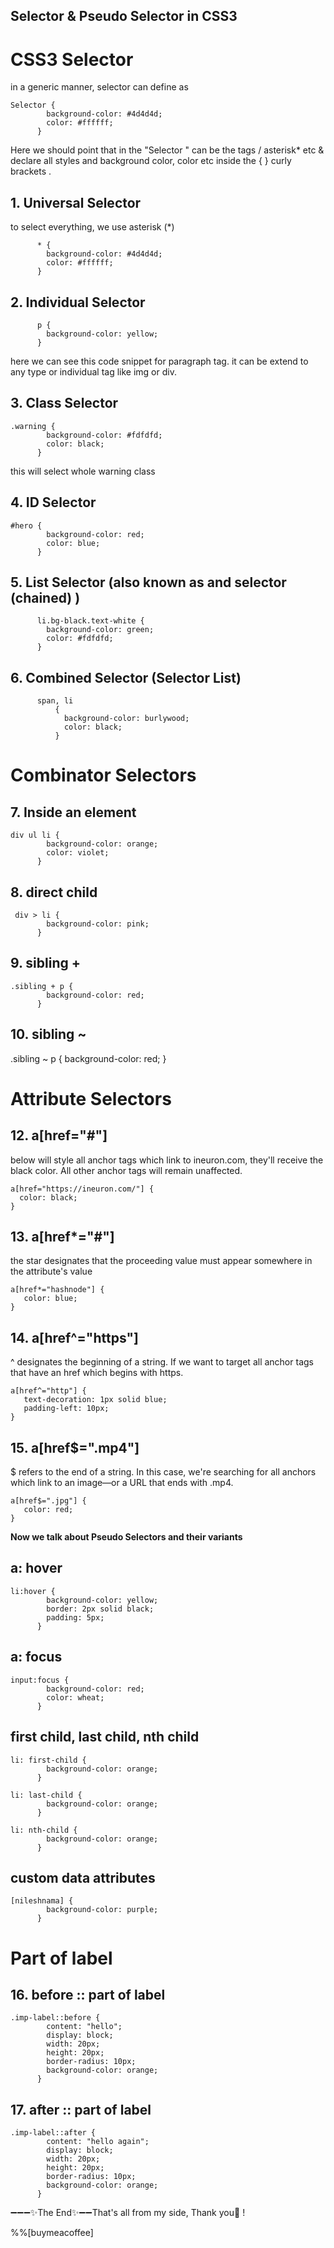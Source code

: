 ## Selector & Pseudo Selector in CSS3

# CSS3  Selector

in a generic manner, selector can define as 
``` 
Selector {
        background-color: #4d4d4d;
        color: #ffffff;
      }
``` 

Here we should point that in the "Selector "  can be the tags / asterisk*  etc 
&  declare all styles and background color, color etc inside the {  } curly brackets .


## 1. Universal Selector
to select everything, we use asterisk (*)


```
      * {
        background-color: #4d4d4d;
        color: #ffffff;
      }
``` 

## 2. Individual Selector
```
      p {
        background-color: yellow;
      }
```
here we can see this code snippet for paragraph tag. it can be extend to any type or individual tag like img or div.

## 3. Class Selector

```
.warning {
        background-color: #fdfdfd;
        color: black;
      }
``` 
this will select whole warning class


## 4. ID Selector

```
#hero {
        background-color: red;
        color: blue;
      }
``` 

## 5. List Selector (also known as and selector (chained) )

```
      li.bg-black.text-white {
        background-color: green;
        color: #fdfdfd;
      }

``` 
## 6. Combined Selector (Selector List)

```
      span, li
          {
            background-color: burlywood;
            color: black;
          }

``` 

# Combinator Selectors

## 7. Inside an element

```
div ul li {
        background-color: orange;
        color: violet;
      }
``` 

## 8. direct child


```
 div > li {
        background-color: pink;
      }
``` 

## 9. sibling + 


```
.sibling + p {
        background-color: red;
      }
``` 

## 10. sibling  ~

.sibling ~ p {
        background-color: red;
      }

# Attribute Selectors

## 12.  a[href="#"]
below will style all anchor tags which link to ineuron.com,  they'll receive the black color. All other anchor tags will remain unaffected.

```
a[href="https://ineuron.com/"] {
  color: black; 
}
``` 

## 13.  a[href*="#"]
the star designates that the proceeding value must appear somewhere in the attribute's value

```
a[href*="hashnode"] {
   color: blue; 
}
``` 

## 14.  a[href^="https"]
^ designates the beginning of a string. If we want to target all anchor tags that have an href which begins with https.

```
a[href^="http"] {
   text-decoration: 1px solid blue;
   padding-left: 10px;
}

``` 

## 15.  a[href$=".mp4"]
$ refers to the end of a string. In this case, we're searching for all anchors which link to an image—or a URL that ends with .mp4.

```
a[href$=".jpg"] {
   color: red;
}

``` 



**Now we talk about Pseudo Selectors and their variants**

## a: hover

```
li:hover {
        background-color: yellow;
        border: 2px solid black;
        padding: 5px;
      }
``` 

## a: focus


```
input:focus {
        background-color: red;
        color: wheat;
      }

``` 
 
## first child, last child, nth child


```
li: first-child {
        background-color: orange;
      }
``` 


```
li: last-child {
        background-color: orange;
      }
``` 


```
li: nth-child {
        background-color: orange;
      }
``` 



## custom  data attributes
```
[nileshnama] {
        background-color: purple;
      }
```

# Part of label

## 16. before :: part of label


```
.imp-label::before {
        content: "hello";
        display: block;
        width: 20px;
        height: 20px;
        border-radius: 10px;
        background-color: orange;
      }
``` 


## 17. after :: part of label 


```
.imp-label::after {
        content: "hello again";
        display: block;
        width: 20px;
        height: 20px;
        border-radius: 10px;
        background-color: orange;
      }
``` 


➖➖➖✨The End✨➖➖That's all from my side, Thank you💖 !

%%[buymeacoffee]









